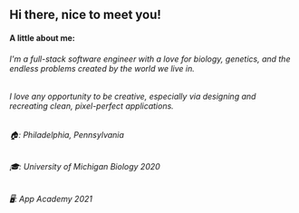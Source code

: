 <h2>Hi there, nice to meet you!</h2>
<h4>A little about me:</h4>
<h6>I'm a full-stack software engineer with a love for biology, genetics, and the endless problems created by the world we live in.</h6>
<h6>I love any opportunity to be creative, especially via designing and recreating clean, pixel-perfect applications.</h6>
<h6>🏠: Philadelphia, Pennsylvania</h6>
<h6>🎓: University of Michigan Biology 2020</h6>
<h6>🖥: App Academy 2021</h6>
<br>
<br>
